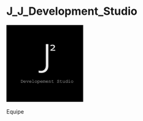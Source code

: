 # J_J_Development_Studio

<img src="https://github.com/JJDevelopementStudio/J_J_Developement_Studio/blob/main/JJ_logo_003.jpg?raw=true" width="200" height="200">  

Equipe
